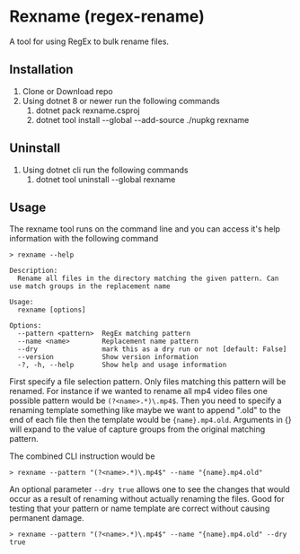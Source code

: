 # Rexname (regex-rename)
A tool for using RegEx to bulk rename files. 

## Installation
1. Clone or Download repo 
2. Using dotnet 8 or newer run the following commands
   1. dotnet pack rexname.csproj
   2. dotnet tool install --global --add-source ./nupkg rexname

## Uninstall
1. Using dotnet cli run the following commands
   1. dotnet tool uninstall --global rexname

## Usage
The rexname tool runs on the command line and you can access it's help information with the following command
```
> rexname --help

Description:
  Rename all files in the directory matching the given pattern. Can use match groups in the replacement name

Usage:
  rexname [options]

Options:
  --pattern <pattern>  RegEx matching pattern
  --name <name>        Replacement name pattern
  --dry                mark this as a dry run or not [default: False]
  --version            Show version information
  -?, -h, --help       Show help and usage information
```

First specify a file selection pattern. Only files matching this pattern will be renamed. For instance if we wanted to rename all mp4 video files one possible pattern would be `(?<name>.*)\.mp4$`. Then you need to specify a renaming template something like maybe we want to append ".old" to the end of each file then the template would be `{name}.mp4.old`. Arguments in {} will expand to the value of capture groups from the original matching pattern. 

The combined CLI instruction would be 
```
> rexname --pattern "(?<name>.*)\.mp4$" --name "{name}.mp4.old"
```

An optional parameter `--dry true` allows one to see the changes that would occur as a result of renaming without actually renaming the files. Good for testing that your pattern or name template are correct without causing permanent damage. 

```
> rexname --pattern "(?<name>.*)\.mp4$" --name "{name}.mp4.old" --dry true
```